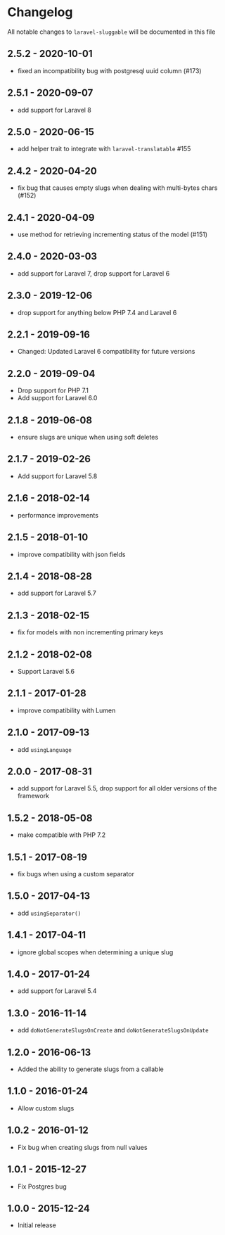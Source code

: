 # Changelog

All notable changes to `laravel-sluggable` will be documented in this file

## 2.5.2 - 2020-10-01

- fixed an incompatibility bug with postgresql uuid column (#173)

## 2.5.1 - 2020-09-07

- add support for Laravel 8

## 2.5.0 - 2020-06-15

- add helper trait to integrate with `laravel-translatable` #155

## 2.4.2 - 2020-04-20

- fix bug that causes empty slugs when dealing with multi-bytes chars (#152)

## 2.4.1 - 2020-04-09

- use method for retrieving incrementing status of the model (#151)

## 2.4.0 - 2020-03-03

- add support for Laravel 7, drop support for Laravel 6

## 2.3.0 - 2019-12-06

- drop support for anything below PHP 7.4 and Laravel 6

## 2.2.1 - 2019-09-16
- Changed: Updated Laravel 6 compatibility for future versions

## 2.2.0 - 2019-09-04
- Drop support for PHP 7.1
- Add support for Laravel 6.0

## 2.1.8 - 2019-06-08

- ensure slugs are unique when using soft deletes

## 2.1.7 - 2019-02-26

- Add support for Laravel 5.8

## 2.1.6 - 2018-02-14

- performance improvements

## 2.1.5 - 2018-01-10

- improve compatibility with json fields

## 2.1.4 - 2018-08-28

- add support for Laravel 5.7

## 2.1.3 - 2018-02-15

- fix for models with non incrementing primary keys

## 2.1.2 - 2018-02-08

- Support Laravel 5.6

## 2.1.1 - 2017-01-28
- improve compatibility with Lumen

## 2.1.0 - 2017-09-13
- add `usingLanguage`

## 2.0.0 - 2017-08-31
- add support for Laravel 5.5, drop support for all older versions of the framework

## 1.5.2 - 2018-05-08
- make compatible with PHP 7.2

## 1.5.1 - 2017-08-19
- fix bugs when using a custom separator

## 1.5.0 - 2017-04-13
- add `usingSeparator()`

## 1.4.1 - 2017-04-11
- ignore global scopes when determining a unique slug 

## 1.4.0 - 2017-01-24
- add support for Laravel 5.4

## 1.3.0 - 2016-11-14
- add `doNotGenerateSlugsOnCreate` and `doNotGenerateSlugsOnUpdate`

## 1.2.0 - 2016-06-13
- Added the ability to generate slugs from a callable

## 1.1.0 - 2016-01-24
- Allow custom slugs

## 1.0.2 - 2016-01-12

- Fix bug when creating slugs from null values

## 1.0.1 - 2015-12-27

- Fix Postgres bug

## 1.0.0 - 2015-12-24

- Initial release
